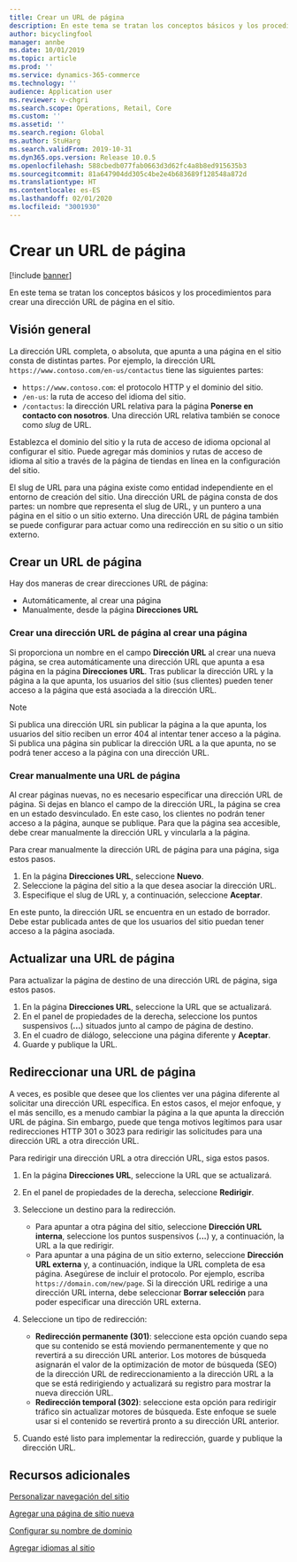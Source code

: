 ```yaml
---
title: Crear un URL de página
description: En este tema se tratan los conceptos básicos y los procedimientos para crear una dirección URL de página en el sitio.
author: bicyclingfool
manager: annbe
ms.date: 10/01/2019
ms.topic: article
ms.prod: ''
ms.service: dynamics-365-commerce
ms.technology: ''
audience: Application user
ms.reviewer: v-chgri
ms.search.scope: Operations, Retail, Core
ms.custom: ''
ms.assetid: ''
ms.search.region: Global
ms.author: StuHarg
ms.search.validFrom: 2019-10-31
ms.dyn365.ops.version: Release 10.0.5
ms.openlocfilehash: 588cbedb077fab0663d3d62fc4a8b8ed915635b3
ms.sourcegitcommit: 81a647904dd305c4be2e4b683689f128548a872d
ms.translationtype: HT
ms.contentlocale: es-ES
ms.lasthandoff: 02/01/2020
ms.locfileid: "3001930"
---
```

# <a name="create-a-page-url"></a>Crear un URL de página


[!include [banner](includes/banner.md)]

En este tema se tratan los conceptos básicos y los procedimientos para crear una dirección URL de página en el sitio.

## <a name="overview"></a>Visión general

La dirección URL completa, o absoluta, que apunta a una página en el sitio consta de distintas partes. Por ejemplo, la dirección URL `https://www.contoso.com/en-us/contactus` tiene las siguientes partes:

- `https://www.contoso.com`: el protocolo HTTP y el dominio del sitio.
- `/en-us`: la ruta de acceso del idioma del sitio.
- `/contactus`: la dirección URL relativa para la página **Ponerse en contacto con nosotros**. Una dirección URL relativa también se conoce como *slug* de URL.

Establezca el dominio del sitio y la ruta de acceso de idioma opcional al configurar el sitio. Puede agregar más dominios y rutas de acceso de idioma al sitio a través de la página de tiendas en línea en la configuración del sitio.

El slug de URL para una página existe como entidad independiente en el entorno de creación del sitio. Una dirección URL de página consta de dos partes: un nombre que representa el slug de URL, y un puntero a una página en el sitio o un sitio externo. Una dirección URL de página también se puede configurar para actuar como una redirección en su sitio o un sitio externo.

## <a name="create-a-page-url"></a>Crear un URL de página

Hay dos maneras de crear direcciones URL de página:

- Automáticamente, al crear una página
- Manualmente, desde la página **Direcciones URL**

### <a name="create-a-page-url-when-you-create-a-page"></a>Crear una dirección URL de página al crear una página

Si proporciona un nombre en el campo **Dirección URL** al crear una nueva página, se crea automáticamente una dirección URL que apunta a esa página en la página **Direcciones URL**. Tras publicar la dirección URL y la página a la que apunta, los usuarios del sitio (sus clientes) pueden tener acceso a la página que está asociada a la dirección URL.

> [!NOTE]
> Si publica una dirección URL sin publicar la página a la que apunta, los usuarios del sitio reciben un error 404 al intentar tener acceso a la página. Si publica una página sin publicar la dirección URL a la que apunta, no se podrá tener acceso a la página con una dirección URL.

### <a name="manually-create-a-page-url"></a>Crear manualmente una URL de página

Al crear páginas nuevas, no es necesario especificar una dirección URL de página. Si dejas en blanco el campo de la dirección URL, la página se crea en un estado desvinculado. En este caso, los clientes no podrán tener acceso a la página, aunque se publique. Para que la página sea accesible, debe crear manualmente la dirección URL y vincularla a la página.

Para crear manualmente la dirección URL de página para una página, siga estos pasos.

1. En la página **Direcciones URL**, seleccione **Nuevo**.
1. Seleccione la página del sitio a la que desea asociar la dirección URL.
1. Especifique el slug de URL y, a continuación, seleccione **Aceptar**.

En este punto, la dirección URL se encuentra en un estado de borrador. Debe estar publicada antes de que los usuarios del sitio puedan tener acceso a la página asociada.

## <a name="update-a-page-url"></a>Actualizar una URL de página

Para actualizar la página de destino de una dirección URL de página, siga estos pasos.

1. En la página **Direcciones URL**, seleccione la URL que se actualizará.
1. En el panel de propiedades de la derecha, seleccione los puntos suspensivos (**...**) situados junto al campo de página de destino.
1. En el cuadro de diálogo, seleccione una página diferente y **Aceptar**.
1. Guarde y publique la URL.

## <a name="redirect-a-page-url"></a>Redireccionar una URL de página

A veces, es posible que desee que los clientes ver una página diferente al solicitar una dirección URL específica. En estos casos, el mejor enfoque, y el más sencillo, es a menudo cambiar la página a la que apunta la dirección URL de página. Sin embargo, puede que tenga motivos legítimos para usar redirecciones HTTP 301 o 3023 para redirigir las solicitudes para una dirección URL a otra dirección URL.

Para redirigir una dirección URL a otra dirección URL, siga estos pasos.

1. En la página **Direcciones URL**, seleccione la URL que se actualizará.
1. En el panel de propiedades de la derecha, seleccione **Redirigir**.
1. Seleccione un destino para la redirección.

    - Para apuntar a otra página del sitio, seleccione **Dirección URL interna**, seleccione los puntos suspensivos (**...**) y, a continuación, la URL a la que redirigir.
    - Para apuntar a una página de un sitio externo, seleccione **Dirección URL externa** y, a continuación, indique la URL completa de esa página. Asegúrese de incluir el protocolo. Por ejemplo, escriba `https://domain.com/new/page`. Si la dirección URL redirige a una dirección URL interna, debe seleccionar **Borrar selección** para poder especificar una dirección URL externa.

1. Seleccione un tipo de redirección:

    - **Redirección permanente (301)**: seleccione esta opción cuando sepa que su contenido se está moviendo permanentemente y que no revertirá a su dirección URL anterior. Los motores de búsqueda asignarán el valor de la optimización de motor de búsqueda (SEO) de la dirección URL de redireccionamiento a la dirección URL a la que se está redirigiendo y actualizará su registro para mostrar la nueva dirección URL. 
    - **Redirección temporal (302)**: seleccione esta opción para redirigir tráfico sin actualizar motores de búsqueda. Este enfoque se suele usar si el contenido se revertirá pronto a su dirección URL anterior.

1. Cuando esté listo para implementar la redirección, guarde y publique la dirección URL.

## <a name="additional-resources"></a>Recursos adicionales

[Personalizar navegación del sitio](customize-site-navigation.md)

[Agregar una página de sitio nueva](add-new-page.md)

[Configurar su nombre de dominio](configure-your-domain-name.md)

[Agregar idiomas al sitio](add-languages-to-site.md)

